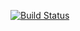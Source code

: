 [![Build Status](https://travis-ci.org/M-Adoo/pano-blog.svg?branch=master)](https://travis-ci.org/M-Adoo/pano-blog)